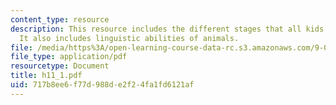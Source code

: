 ```yaml
---
content_type: resource
description: This resource includes the different stages that all kids learn language.
  It also includes linguistic abilities of animals.
file: /media/https%3A/open-learning-course-data-rc.s3.amazonaws.com/9-00-introduction-to-psychology-fall-2004/717b8ee6f77d988de2f24fa1fd6121af_h11_1.pdf
file_type: application/pdf
resourcetype: Document
title: h11_1.pdf
uid: 717b8ee6-f77d-988d-e2f2-4fa1fd6121af
---
```


